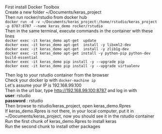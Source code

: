 First install Docker Toolbox <br>
Create a new folder ~/Documents/keras_project<br>
Then run rocker/rstudio from docker hub<br>
`docker run -d -v ~/Documents/keras_project:/home/rstudio/keras_project -p 8787:8787 --name keras_demo rocker/rstudio`<br>
Then in the same terminal, execute commands in the container with these lines <br>
`docker exec -it keras_demo apt-get  update`<br>
`docker exec -it keras_demo apt-get  install -y libxml2-dev`<br>
`docker exec -it keras_demo apt-get  install -y zlib1g-dev`<br>
`docker exec -it keras_demo apt-get install -y python-pip python-dev build-essential`<br>
`docker exec -it keras_demo pip install -y --upgrade pip`<br>
`docker exec -it keras_demo pip install -y --upgrade virtualenv`<br>

Then log to your rstudio container from the browser<br>
Check your docker ip with `docker-machine ip`<br>
Let's assume your IP is 192.168.99.100<br>
Then in the url bar, type http://192.168.99.100:8787 and log in with<br>
<b>user</b>: rstudio<br>
<b>password</b> : rstudio<br>
Then browse to rstudio/keras_project, open keras_demo.Rpres<br>
If keras_demo.Rpres is not there, in your local computer, put it in ~/Documents/keras_project, now you should see it in the rstudio container<br>
Run the first chunk of keras_demo.Rpres to install keras<br>
Run the second chunk to install other packages<br>

